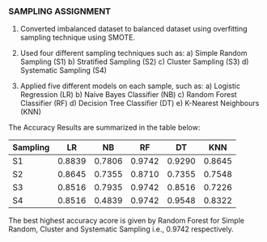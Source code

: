 ### SAMPLING ASSIGNMENT

1. Converted imbalanced dataset to balanced dataset using overfitting sampling technique using SMOTE.
2. Used four different sampling techniques such as:
   a) Simple Random Sampling (S1)
   b) Stratified Sampling (S2)
   c) Cluster Sampling (S3)
   d) Systematic Sampling (S4)

3. Applied five different models on each sample, such as:
   a) Logistic Regression (LR)
   b) Naive Bayes Classifier (NB)
   c) Random Forest Classifier (RF)
   d) Decision Tree Classifier (DT)
   e) K-Nearest Neighbours (KNN)

The Accuracy Results are summarized in the table below:


|   Sampling   |   LR    |   NB    |   RF   |   DT    |   KNN    |
|--------------|---------|---------|--------|---------|----------|
|   S1         |  0.8839 | 0.7806  | 0.9742 | 0.9290  |  0.8645  |
|   S2         |  0.8645 | 0.7355  | 0.8710 | 0.7355  |  0.7548  | 
|   S3         |  0.8516 | 0.7935  | 0.9742 | 0.8516  |  0.7226  |
|   S4         |  0.8516 | 0.4839  | 0.9742 | 0.9548  |  0.8322  |

The best highest accuracy acore is given by Random Forest for Simple Random, Cluster and Systematic Sampling i.e., 0.9742 respectively.